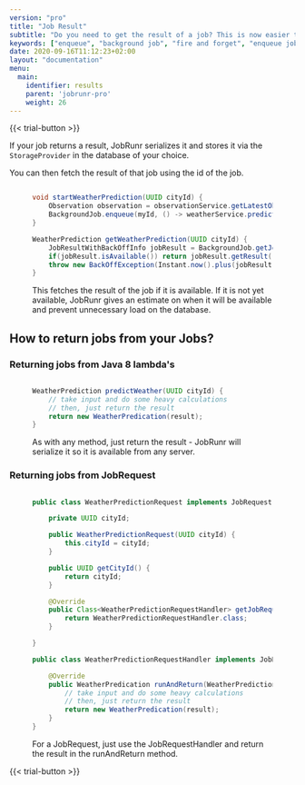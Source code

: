 ```yaml
---
version: "pro"
title: "Job Result"
subtitle: "Do you need to get the result of a job? This is now easier than ever with JobRunr JobResults"
keywords: ["enqueue", "background job", "fire and forget", "enqueue jobs in bulk"]
date: 2020-09-16T11:12:23+02:00
layout: "documentation"
menu: 
  main: 
    identifier: results
    parent: 'jobrunr-pro'
    weight: 26
---
```

{{< trial-button >}}

If your job returns a result, JobRunr serializes it and stores it via the `StorageProvider` in the database of your choice.

You can then fetch the result of that job using the id of the job.
<figure>

```java

void startWeatherPrediction(UUID cityId) {
    Observation observation = observationService.getLatestObservation(cityId); // the original observation
    BackgroundJob.enqueue(myId, () -> weatherService.predictWeather(cityId, observation));
}

WeatherPrediction getWeatherPrediction(UUID cityId) {
    JobResultWithBackOffInfo jobResult = BackgroundJob.getJobResult(jobId);
    if(jobResult.isAvailable()) return jobResult.getResult();
    throw new BackOffException(Instant.now().plus(jobResult.backoffPeriod()));
}


```
<figcaption>This fetches the result of the job if it is available. If it is not yet available, JobRunr gives an estimate on when it will be available and prevent unnecessary load on the database.</figcaption>
</figure>

## How to return jobs from your Jobs?
### Returning jobs from Java 8 lambda's
<figure>

```java

WeatherPrediction predictWeather(UUID cityId) {
    // take input and do some heavy calculations
    // then, just return the result
    return new WeatherPredication(result);
}

```
<figcaption>As with any method, just return the result - JobRunr will serialize it so it is available from any server.</figcaption>
</figure>

### Returning jobs from JobRequest
<figure>

```java

public class WeatherPredictionRequest implements JobRequest {

    private UUID cityId;

    public WeatherPredictionRequest(UUID cityId) {
        this.cityId = cityId;
    }

    public UUID getCityId() {
        return cityId;
    }

    @Override
    public Class<WeatherPredictionRequestHandler> getJobRequestHandler() {
        return WeatherPredictionRequestHandler.class;
    }

}

public class WeatherPredictionRequestHandler implements JobResultRequestHandler<WeatherPredictionRequest> {

    @Override
    public WeatherPredication runAndReturn(WeatherPredictionRequest jobRequest) throws Exception {
        // take input and do some heavy calculations
        // then, just return the result
        return new WeatherPredication(result);
    }
}

```
<figcaption>For a JobRequest, just use the JobRequestHandler and return the result in the runAndReturn method.</figcaption>
</figure>

{{< trial-button >}}